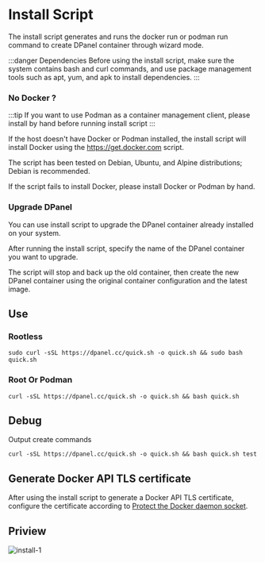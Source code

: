 # Install Script

The install script generates and runs the docker run or podman run command to create DPanel container through wizard mode.

:::danger Dependencies
Before using the install script, make sure the system contains bash and curl commands, and use package management tools such as apt, yum, and apk to install dependencies.
:::

### No Docker ?

:::tip 
If you want to use Podman as a container management client, please install by hand before running install script
:::

If the host doesn't have Docker or Podman installed, the install script will install Docker using the https://get.docker.com script.

The script has been tested on Debian, Ubuntu, and Alpine distributions; Debian is recommended.

If the script fails to install Docker, please install Docker or Podman by hand.

### Upgrade DPanel

You can use install script to upgrade the DPanel container already installed on your system.

After running the install script, specify the name of the DPanel container you want to upgrade.

The script will stop and back up the old container, then create the new DPanel container using the original container configuration and the latest image.

## Use

### Rootless

```
sudo curl -sSL https://dpanel.cc/quick.sh -o quick.sh && sudo bash quick.sh
```

### Root Or Podman

```
curl -sSL https://dpanel.cc/quick.sh -o quick.sh && bash quick.sh
```

## Debug

Output create commands

```
curl -sSL https://dpanel.cc/quick.sh -o quick.sh && bash quick.sh test
```
## Generate Docker API TLS certificate

After using the install script to generate a Docker API TLS certificate, configure the certificate according to [Protect the Docker daemon socket](https://docs.docker.com/engine/security/protect-access/).

## Priview

![install-1](https://cdn.w7.cc/dpanel/install-1.png?t=1)